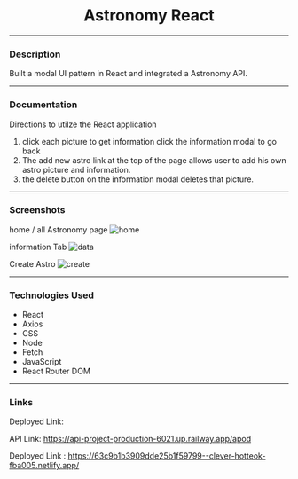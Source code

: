 <h1 style="text-align: center;">Astronomy React </h1>

---
### Description
Built a modal UI pattern in React and integrated a Astronomy API.

---
### Documentation
 Directions to utilze the React application
 1. click each picture to get information click the information modal to go back
 2. The add new astro link at the top of the page allows user to add his own astro picture and information.
 3. the delete button on the information modal deletes that picture.
 ---
### Screenshots
home / all Astronomy page
<img 
src="home-astro.jpg" alt="home" />

information Tab
<img 
src="Data-astro.jpg" alt="data" />

Create Astro
<img 
src="create-astro.jpg" alt="create" />

---
### Technologies Used
* React
* Axios
* CSS
* Node 
* Fetch
* JavaScript
* React Router DOM
---
### Links
Deployed Link: 

API Link: https://api-project-production-6021.up.railway.app/apod

Deployed Link :
https://63c9b1b3909dde25b1f59799--clever-hotteok-fba005.netlify.app/